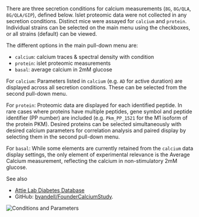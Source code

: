 There are three secretion conditions for calcium measurements (`8G`, `8G/QLA`, `8G/QLA/GIP`), defined below.
Islet proteomic data were not collected in any secretion conditions. Distinct mice were assayed for `calcium` and
`protein`. Individual strains can be selected on the main menu using the checkboxes, or all strains (default) can be viewed.

The different options in the main pull-down menu are:

- `calcium`: calcium traces & spectral density with condition
- `protein`: islet proteomic measurements
- `basal`: average calcium in 2mM glucose

For `calcium`:
Parameters listed in `calcium` (e.g. `AD` for active duration) are displayed across all secretion conditions. These
can be selected from the second pull-down menu.

For `protein`:
Proteomic data are displayed for each identified peptide. In rare cases where proteins have multiple peptides, gene symbol
and peptide identifier (PP number) are included (e.g. `Pkm_PP_1521` for the M1 isoform of the protein PKM). Desired proteins
can be selected simultaneously with desired calcium parameters for correlation analysis and paired display by selecting them
in the second pull-down menu.

For `basal`:
While some elements are currently retained from the `calcium` data display settings, the only element of experimental relevance is
the Average Calcium measurement, reflecting the calcium in non-stimulatory 2mM glucose.

See also

- [Attie Lab Diabetes Database](http://diabetes.wisc.edu/)
- GitHub: [byandell/FounderCalciumStudy](https://github.com/byandell/FounderCalciumStudy).

![](https://github.com/byandell/FounderCalciumStudy/blob/main/resource_figure.png?raw=true "Conditions and Parameters")
